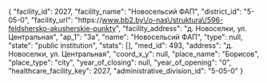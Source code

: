 {
    "facility_id": 2027,
    "facility_name": "Новосельсий ФАП",
    "district_id": "5-05-0",
    "facility_url": "https:\/\/www.bb2.by\/o-nas\/struktura\/596-feldshersko-akusherskie-punkty",
    "facility_address": "д. Новоселки, ул. Центральная",
    "ap_1": "3а",
    "name": "Новосельсий ФАП",
    "type": null,
    "state": "public institution",
    "stats": [],
    "med_id": 493,
    "address": "д. Новоселки, ул. Центральная",
    "coord_x_y": null,
    "place_name": "Борисов",
    "place_type": "city",
    "year_of_closing": null,
    "year_of_opening": "0",
    "healthcare_facility_key": 2027,
    "administrative_division_id": "5-05-0"
}